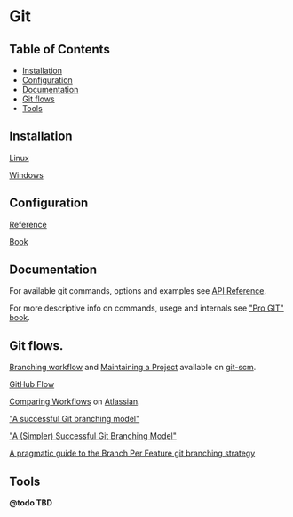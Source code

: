 # Git

## Table of Contents

- [Installation](#installation)
- [Configuration](#configuration)
- [Documentation](#documentation)
- [Git flows](#git-flows)
- [Tools](#tools)

## Installation

[Linux](https://git-scm.com/download/linux)

[Windows](https://git-scm.com/downloads)

## Configuration

[Reference](https://git-scm.com/docs/git-config)

[Book](https://git-scm.com/book/en/v2/Customizing-Git-Git-Configuration)

## Documentation

For available git commands, options and examples see [API Reference](https://git-scm.com/docs).

For more descriptive info on commands, usege and internals see ["Pro GIT" book](https://git-scm.com/book/en/v2).

## Git flows.

[Branching workflow](https://git-scm.com/book/en/v2/Git-Branching-Branching-Workflows) and [Maintaining a Project](https://git-scm.com/book/en/v2/Distributed-Git-Maintaining-a-Project) available on [git-scm](https://git-scm.com/).

[GitHub Flow](https://guides.github.com/introduction/flow/)

[Comparing Workflows](https://www.atlassian.com/git/tutorials/comparing-workflows) on [Atlassian](https://www.atlassian.com/git/).

["A successful Git branching model"](http://nvie.com/posts/a-successful-git-branching-model/)

["A (Simpler) Successful Git Branching Model"](http://drewfradette.ca/a-simpler-successful-git-branching-model/)

[A pragmatic guide to the Branch Per Feature git branching strategy](https://www.acquia.com/blog/pragmatic-guide-branch-feature-git-branching-strategy)

## Tools

**@todo TBD**
